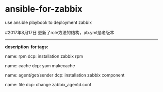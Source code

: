 # ansible-for-zabbix
use ansible playbook to deployment zabbix


#2017年8月17日
更新了role方法的结构，pb.yml是老版本

----
**description  for tags:**
  
  name: rpm
  dcp: installation zabbix rpm 
  
  name: cache
  dcp: yum makecache
  
  name: agent/get/sender
  dcp: installation zabbix component
  
  name: file
  dcp: change zabbix_agentd.conf
